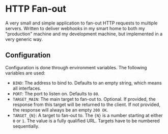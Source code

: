 # HTTP Fan-out

A very small and simple application to fan-out HTTP requests to multiple servers. Written to deliver webhooks in my smart home to both my "production" machine and my development machine, but implemented in a very generic way.

## Configuration

Configuration is done through environment variables. The following variables are used:

- `BIND`: The address to bind to. Defaults to an empty string, which means all interfaces.
- `PORT`: The port to listen on. Defaults to `80`.
- `TARGET_MAIN`: The main target to fan-out to. Optional. If provided, the response from this target will be returned to the client. If not provided, the response will always be an empty `200 OK`.
- `TARGET_{N}`: A target to fan-out to. The `{N}` is a number starting at either `0` or `1`. The value is a fully qualified URL. Targets have to be numbered sequentially.
